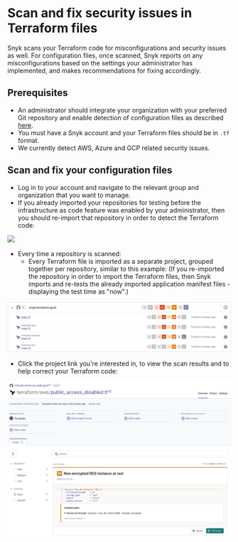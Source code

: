 # Scan and fix security issues in Terraform files

Snyk scans your Terraform code for misconfigurations and security issues as well. For configuration files, once scanned, Snyk reports on any misconfigurations based on the settings your administrator has implemented, and makes recommendations for fixing accordingly.

## Prerequisites

* An administrator should integrate your organization with your preferred Git repository and enable detection of configuration files as described [here](https://docs.snyk.io/snyk-infrastructure-as-code/scan-terraform-files/configure-your-integration-to-find-security-issues-in-your-terraform-filess).
* You must have a Snyk account and your Terraform files should be in `.tf` format.
* We currently detect AWS, Azure and GCP related security issues.

## Scan and fix your configuration files

* Log in to your account and navigate to the relevant group and organization that you want to manage.
* If you already imported your repositories for testing before the infrastructure as code feature was enabled by your administrator, then you should re-import that repository in order to detect the Terraform code:

![](<../../../.gitbook/assets/screenshot\_2020-07-09\_at\_12.44.03 (1) (1) (3) (3) (2) (1) (1) (1) (1) (1) (1) (1) (1) (1) (1) (1) (1) (1) (1) (1) (1) (1) (1) (1) (1) (1) (1) (1) (1) (1) (1) (1) (1) (1) (1) (1) (1) (1) (1) (1) (1) (1) (1) (1) (1) (1) (1) (1) (1) (1) (1) (1) (1)  (15).png>)

* Every time a repository is scanned:
  * Every Terraform file is imported as a separate project, grouped together per repository, similar to this example: (If you re-imported the repository in order to import the Terraform files, then Snyk imports and re-tests the already imported application manifest files - displaying the test time as "now".)

![](<../../../.gitbook/assets/image (165).png>)

* Click the project link you're interested in, to view the scan results and to help correct your Terraform code:

![](<../../../.gitbook/assets/image (340).png>)
